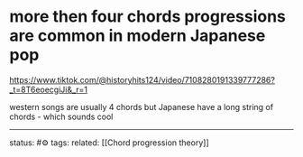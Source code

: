 # more then four chords progressions are common in modern Japanese pop
https://www.tiktok.com/@historyhits124/video/7108280191339777286?_t=8T6eoecgiJi&_r=1

western songs are usually 4 chords
but Japanese have a long string of chords - which sounds cool 

---
status: #⚙️ 
tags: 
related: [[Chord progression theory]]
